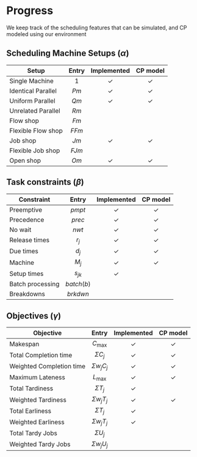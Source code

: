 # Progress
We keep track of the scheduling features that can be simulated, and CP modeled using our environment

## Scheduling Machine Setups ($\alpha$)

Setup | Entry | Implemented | CP model
---- | :------:| :------: | :--------:
Single Machine | $1$ | $\checkmark$ | $\checkmark$
Identical Parallel | $Pm$ | $\checkmark$ | $\checkmark$
Uniform Parallel | $Qm$ | $\checkmark$ | $\checkmark$
Unrelated Parallel | $Rm$ |  |
Flow shop | $Fm$ | |
Flexible Flow shop | $FFm$ | |
Job shop | $Jm$ | $\checkmark$ | $\checkmark$
Flexible Job shop | $FJm$ | |
Open shop | $Om$ | $\checkmark$ | $\checkmark$


## Task constraints ($\beta$)

Constraint | Entry | Implemented | CP model
---- | :------:| :------: | :--------:
Preemptive | $pmpt$ | $\checkmark$ | $\checkmark$
Precedence | $prec$ | $\checkmark$ | $\checkmark$
No wait | $nwt$ | $\checkmark$ | $\checkmark$
Release times | $r_j$ | $\checkmark$ | $\checkmark$
Due times | $d_j$ | $\checkmark$ | $\checkmark$
Machine | $M_j$ | $\checkmark$ | $\checkmark$
Setup times | $s_{jk}$ | $\checkmark$ |
Batch processing | $batch(b)$ | |
Breakdowns | $brkdwn$ | |



## Objectives ($\gamma$)
Objective | Entry | Implemented | CP model
---- | :------:| :------: | :--------:
Makespan | $C_{\max}$ | $\checkmark$ | $\checkmark$
Total Completion time | $\Sigma C_j$ | $\checkmark$ | $\checkmark$
Weighted Completion time | $\Sigma w_j C_j$ | $\checkmark$ | $\checkmark$
Maximum Lateness | $L_{\max}$ | $\checkmark$ | $\checkmark$
Total Tardiness | $\Sigma T_j$ | $\checkmark$ |
Weighted Tardiness | $\Sigma w_j T_j$ | $\checkmark$ | $\checkmark$
Total Earliness | $\Sigma T_j$ | $\checkmark$ |
Weighted Earliness | $\Sigma w_j T_j$ | $\checkmark$ |
Total Tardy Jobs | $\Sigma U_j$ | |
Weighted Tardy Jobs | $\Sigma w_j U_j$ | |